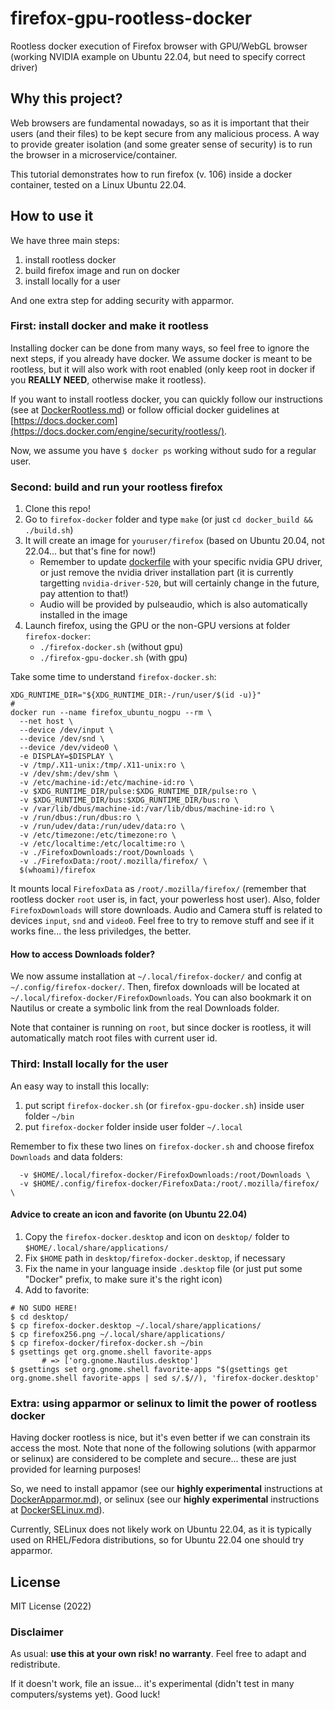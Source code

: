 # firefox-gpu-rootless-docker
Rootless docker execution of Firefox browser with GPU/WebGL browser (working NVIDIA example on Ubuntu 22.04, but need to specify correct driver)


## Why this project?

Web browsers are fundamental nowadays, so as it is important that their users (and their files) to be kept secure from any malicious process.
A way to provide greater isolation (and some greater sense of security) is to run the browser in a microservice/container.

This tutorial demonstrates how to run firefox (v. 106) inside a docker container, tested on a Linux Ubuntu 22.04.

## How to use it

We have three main steps:

1. install rootless docker
1. build firefox image and run on docker
1. install locally for a user

And one extra step for adding security with apparmor.

### First: install docker and make it rootless

Installing docker can be done from many ways, so feel free to ignore the next steps, if you already have docker.
We assume docker is meant to be rootless, but it will also work with root enabled (only keep root in docker if you **REALLY NEED**, otherwise make it rootless).

If you want to install rootless docker, you can quickly follow our instructions (see at [DockerRootless.md](./DockerRootless.md)) or follow official docker guidelines at [https://docs.docker.com](https://docs.docker.com/engine/security/rootless/).

Now, we assume you have `$ docker ps` working without sudo for a regular user.

### Second: build and run your rootless firefox

1. Clone this repo! 
1. Go to `firefox-docker` folder and type `make` (or just `cd docker_build && ./build.sh`)
1. It will create an image for `youruser/firefox` (based on Ubuntu 20.04, not 22.04... but that's fine for now!)
    - Remember to update [dockerfile](firefox-docker/docker_build/dockerfile) with your specific nvidia GPU driver, or just remove the nvidia driver installation part (it is currently targetting `nvidia-driver-520`, but will certainly change in the future, pay attention to that!)
    - Audio will be provided by pulseaudio, which is also automatically installed in the image
1. Launch firefox, using the GPU or the non-GPU versions at folder `firefox-docker`:
    - `./firefox-docker.sh`      (without gpu)
    - `./firefox-gpu-docker.sh`  (with gpu)

Take some time to understand `firefox-docker.sh`:

```
XDG_RUNTIME_DIR="${XDG_RUNTIME_DIR:-/run/user/$(id -u)}"
#
docker run --name firefox_ubuntu_nogpu --rm \
  --net host \
  --device /dev/input \
  --device /dev/snd \
  --device /dev/video0 \
  -e DISPLAY=$DISPLAY \
  -v /tmp/.X11-unix:/tmp/.X11-unix:ro \
  -v /dev/shm:/dev/shm \
  -v /etc/machine-id:/etc/machine-id:ro \
  -v $XDG_RUNTIME_DIR/pulse:$XDG_RUNTIME_DIR/pulse:ro \
  -v $XDG_RUNTIME_DIR/bus:$XDG_RUNTIME_DIR/bus:ro \
  -v /var/lib/dbus/machine-id:/var/lib/dbus/machine-id:ro \
  -v /run/dbus:/run/dbus:ro \
  -v /run/udev/data:/run/udev/data:ro \
  -v /etc/timezone:/etc/timezone:ro \
  -v /etc/localtime:/etc/localtime:ro \
  -v ./FirefoxDownloads:/root/Downloads \
  -v ./FirefoxData:/root/.mozilla/firefox/ \
  $(whoami)/firefox
```

It mounts local `FirefoxData` as `/root/.mozilla/firefox/` (remember that rootless docker `root` user is, in fact, your powerless host user).
Also, folder `FirefoxDownloads` will store downloads. 
Audio and Camera stuff is related to devices `input`, `snd` and `video0`. 
Feel free to try to remove stuff and see if it works fine... the less priviledges, the better.

#### How to access Downloads folder?

We now assume installation at `~/.local/firefox-docker/` and config at `~/.config/firefox-docker/`.
Then, firefox downloads will be located at `~/.local/firefox-docker/FirefoxDownloads`. 
You can also bookmark it on Nautilus or create a symbolic link from the real Downloads folder.

Note that container is running on `root`, but since docker is rootless, it will automatically match root files with current user id.


### Third: Install locally for the user

An easy way to install this locally:

1. put script `firefox-docker.sh` (or `firefox-gpu-docker.sh`) inside user folder `~/bin`
1. put `firefox-docker` folder inside user folder `~/.local`

Remember to fix these two lines on `firefox-docker.sh` and choose firefox `Downloads` and data folders:

```
  -v $HOME/.local/firefox-docker/FirefoxDownloads:/root/Downloads \
  -v $HOME/.config/firefox-docker/FirefoxData:/root/.mozilla/firefox/ \
```

#### Advice to create an icon and favorite (on Ubuntu 22.04)

1. Copy the `firefox-docker.desktop` and icon on `desktop/` folder to `$HOME/.local/share/applications/`
1. Fix `$HOME` path in `desktop/firefox-docker.desktop`, if necessary
1. Fix the name in your language inside `.desktop` file (or just put some "Docker" prefix, to make sure it's the right icon)
1. Add to favorite:

```
# NO SUDO HERE!
$ cd desktop/
$ cp firefox-docker.desktop ~/.local/share/applications/
$ cp firefox256.png ~/.local/share/applications/
$ cp firefox-docker/firefox-docker.sh ~/bin
$ gsettings get org.gnome.shell favorite-apps
       # => ['org.gnome.Nautilus.desktop']
$ gsettings set org.gnome.shell favorite-apps "$(gsettings get org.gnome.shell favorite-apps | sed s/.$//), 'firefox-docker.desktop'
```

### Extra: using apparmor or selinux to limit the power of rootless docker

Having docker rootless is nice, but it's even better if we can constrain its access the most.
Note that none of the following solutions (with apparmor or selinux) are considered to be complete and secure... 
these are just provided for learning purposes!

So, we need to install appamor (see our **highly experimental** instructions at [DockerApparmor.md](./DockerApparmor.md)),
or selinux (see our **highly experimental** instructions at [DockerSELinux.md](./DockerSELinux.md)).

Currently, SELinux does not likely work on Ubuntu 22.04, as it is typically used on RHEL/Fedora distributions,
so for Ubuntu 22.04 one should try apparmor.


## License

MIT License (2022)

### Disclaimer

As usual: **use this at your own risk! no warranty**. Feel free to adapt and redistribute.

If it doesn't work, file an issue... it's experimental (didn't test in many computers/systems yet). 
Good luck!
